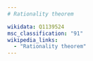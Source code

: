 ```yaml
---
# Rationality theorem

wikidata: Q1139524
msc_classification: "91"
wikipedia_links:
  - "Rationality theorem"
---
```

